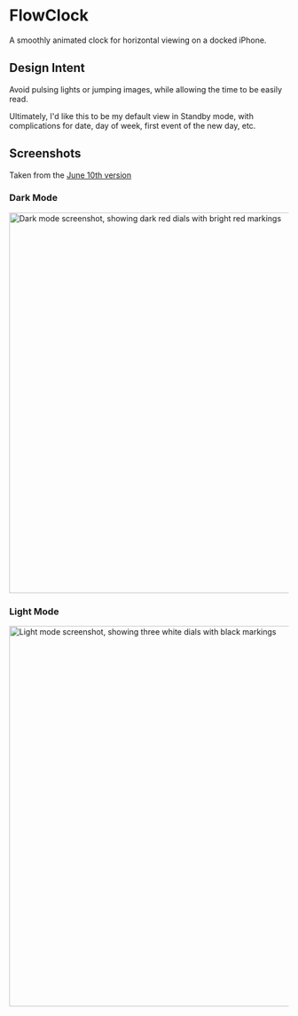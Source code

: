 # FlowClock

A smoothly animated clock for horizontal viewing on a docked iPhone.

## Design Intent

Avoid pulsing lights or jumping images, while allowing the time
to be easily read.

Ultimately, I'd like this to be my default view in Standby mode, with
complications for date, day of week, first event of the new day, etc.

## Screenshots

Taken from the [June 10th version](https://github.com/jacobrose/flowclock/commit/9dbf3967042fc9358da0ccea6afc642d6d101222)

### Dark Mode
  <img width="685" alt="Dark mode screenshot, showing dark red dials with bright red markings" src="https://github.com/user-attachments/assets/50a38f4d-51ad-4d5e-b568-59fbc0cf4699" />

### Light Mode
  <img width="685" alt="Light mode screenshot, showing three white dials with black markings" src="https://github.com/user-attachments/assets/c99cfe9a-1007-406b-8cf5-d82cf1b41cbe" />

